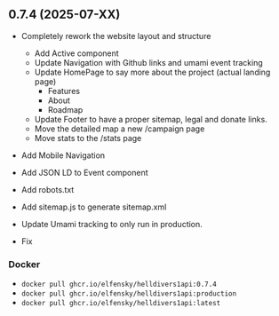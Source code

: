 ## 0.7.4 (2025-07-XX)

- Completely rework the website layout and structure
    - Add Active component
    - Update Navigation with Github links and umami event tracking
    - Update HomePage to say more about the project (actual landing page)
        - Features
        - About
        - Roadmap
    - Update Footer to have a proper sitemap, legal and donate links.
    - Move the detailed map a new /campaign page
    - Move stats to the /stats page

- Add Mobile Navigation
- Add JSON LD to Event component
- Add robots.txt
- Add sitemap.js to generate sitemap.xml
- Update Umami tracking to only run in production.
- Fix

### Docker

- `docker pull ghcr.io/elfensky/helldivers1api:0.7.4`
- `docker pull ghcr.io/elfensky/helldivers1api:production`
- `docker pull ghcr.io/elfensky/helldivers1api:latest`
